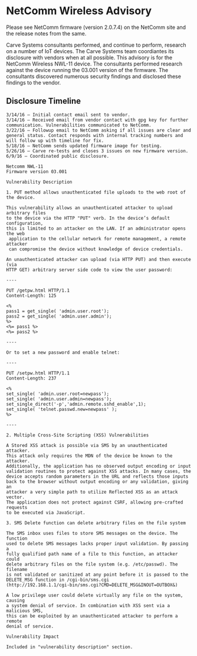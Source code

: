 # NetComm Wireless Advisory

Please see NetComm firmware (version 2.0.7.4) on the NetComm site and the release notes from the same.

Carve Systems consultants performed, and continue to perform, research on a number of IoT devices. The Carve Systems team coordiantes its disclosure with vendors when at all possible. This advisory is for the NetComm Wireless NWL-11 device. The consultants performed research against the device running the 03.001 version of the firmware. The consultants discovered numerous security findings and disclosed these findings to the vendor.

## Disclosure Timeline

    3/14/16 – Initial contact email sent to vendor.
    3/14/16 – Received email from vendor contact with gpg key for further communication. Vulnerabilities communicated to NetComm.
    3/22/16 – Followup email to NetComm asking if all issues are clear and general status. Contact responds with internal tracking numbers and will follow up with timeline for fix.
    5/18/16 – NetComm sends updated firmware image for testing.
    5/26/16 – Carve re-tests and closes 3 issues on new firmware version.
    6/9/16 – Coordinated public disclosure.

```
Netcomm NWL-11
Firmware version 03.001

Vulnerability Description

1. PUT method allows unauthenticated file uploads to the web root of the device.

This vulnerability allows an unauthenticated attacker to upload arbitrary files
to the device via the HTTP "PUT" verb. In the device’s default configuration,
this is limited to an attacker on the LAN. If an administrator opens the web
 application to the cellular network for remote management, a remote attacker
 can compromise the device without knowledge of device credentials.

An unauthenticated attacker can upload (via HTTP PUT) and then execute (via
HTTP GET) arbitrary server side code to view the user password:

----

PUT /getpw.html HTTP/1.1
Content-Length: 125

<%
pass1 = get_single( 'admin.user.root');
pass2 = get_single( 'admin.user.admin');
%>
<%= pass1 %>
<%= pass2 %>

----

Or to set a new password and enable telnet:

----

PUT /setpw.html HTTP/1.1
Content-Length: 237

<%
set_single( 'admin.user.root=newpass');
set_single( 'admin.user.admin=newpass');
set_single_direct('-p','admin.remote.sshd_enable',1);
set_single( 'telnet.passwd.new=newpass' );
%>

----

2. Multiple Cross-Site Scripting (XSS) Vulnerabilities

A Stored XSS attack is possible via SMS by an unauthenticated attacker.
This attack only requires the MDN of the device be known to the attacker.
Additionally, the application has no observed output encoding or input
validation routines to protect against XSS attacks. In many cases, the
device accepts random parameters in the URL and reflects those inputs
back to the browser without output encoding or any validation, giving an
attacker a very simple path to utilize Reflected XSS as an attack vector.
The application does not protect against CSRF, allowing pre-crafted requests
to be executed via JavaScript.

3. SMS Delete function can delete arbitrary files on the file system

The SMS inbox uses files to store SMS messages on the device. The function
used to delete SMS messages lacks proper input validation. By passing a
fully qualified path name of a file to this function, an attacker could
delete arbitrary files on the file system (e.g. /etc/passwd). The filename
is not validated or sanitized at any point before it is passed to the
DELETE_MSG function in /cgi-bin/sms.cgi
(http://192.168.1.1/cgi-bin/sms.cgi?CMD=DELETE_MSG&INOUT=OUTBOX&)

A low privilege user could delete virtually any file on the system, causing
a system denial of service. In combination with XSS sent via a malicious SMS,
this can be exploited by an unauthenticated attacker to perform a remote
denial of service.

Vulnerability Impact

Included in "vulnerability description" section.
```
